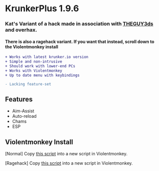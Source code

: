 # KrunkerPlus 1.9.6
### Kat's Variant of a hack made in association with [THEGUY3ds](https://github.com/THEGUY3ds) and overhax.

#### There is also a ragehack variant. If you want that instead, scroll down to the Violentmonkey install

```diff
+ Works with latest krunker.io version
+ Simple and non-intrusive
+ Should work with lower-end PCs
+ Works with Violentmonkey
+ Up to date menu with keybindings

- Lacking feature-set
```

## Features

- Aim-Assist
- Auto-reload
- Chams
- ESP

## Violentmonkey Install

[Normal] Copy [this script](https://raw.githubusercontent.com/Katistic/Krunker-Hacks/KrunkerPlus/KrunkerPlus.js) into a new script in Violentmonkey.

[Ragehack] Copy [this script](https://raw.githubusercontent.com/Katistic/Krunker-Hacks/KrunkerPlus/KrunkerPlusRage.js) into a new script in Violentmonkey.
